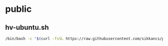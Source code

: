 # public

## hv-ubuntu.sh
```bash
/bin/bash -c "$(curl -fsSL https://raw.githubusercontent.com/sikkancs/public/refs/heads/main/hv-ubuntu.sh)"
```
